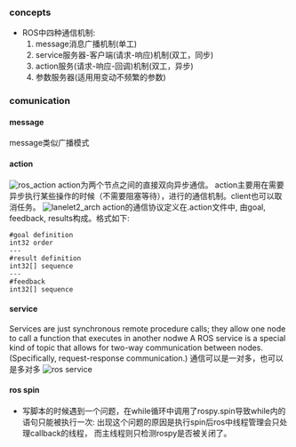 ### concepts
- ROS中四种通信机制:
	1. message消息广播机制(单工)
	2. service服务器-客户端(请求-响应)机制(双工，同步)
	3. action服务(请求-响应-回调)机制(双工，异步)
	4. 参数服务器(适用用变动不频繁的参数)
 
### comunication
#### message
message类似广播模式
#### action
![ros_action](ros_action_model.png)
action为两个节点之间的直接双向异步通信。
action主要用在需要异步执行某些操作的时候（不需要阻塞等待），进行的通信机制。client也可以取消任务。
![lanelet2_arch](ros_action_arch.png)
action的通信协议定义在.action文件中, 由goal, feedback, results构成。格式如下:
```.action
#goal definition
int32 order
---
#result definition
int32[] sequence
---
#feedback
int32[] sequence
```

#### service
Services are just synchronous remote procedure calls; they allow one node to call a function that executes in another nodwe
A ROS service is a special kind of topic that allows for two-way communication between nodes. (Specifically, request-response communication.)
通信可以是一对多，也可以是多对多
![ros service](ros_service.png)
#### ros spin
- 写脚本的时候遇到一个问题，在while循环中调用了rospy.spin导致while内的语句只能被执行一次:
	出现这个问题的原因是执行spin后ros中线程管理会只处理callback的线程， 而主线程则只检测rospy是否被关闭了。
